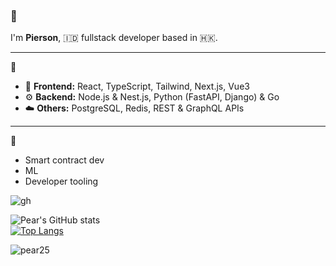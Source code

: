 ### 
### 👋

I'm **Pierson**, 🇮🇩 fullstack developer based in 🇭🇰.

---

🔧 

- 🧠 **Frontend:** React, TypeScript, Tailwind, Next.js, Vue3  
- ⚙️ **Backend:** Node.js & Nest.js, Python (FastAPI, Django) & Go  
- ☁️ **Others:** PostgreSQL, Redis, REST & GraphQL APIs

---

🎯

- Smart contract dev
- ML  
- Developer tooling  


![gh](https://github.com/pear25/pear25/assets/82131191/ef7173b9-a9d1-4d62-97bb-34fb9d3c7870)

![Pear's GitHub stats](https://github-readme-stats.vercel.app/api?username=pear25&show_icons=true&theme=transparent)
<br />
[![Top Langs](https://github-readme-stats.vercel.app/api/top-langs/?username=pear25&hide=jupyternotebook&layout=compact)](https://github.com/anuraghazra/github-readme-stats)

<p><img align="center" src="https://github-readme-streak-stats.herokuapp.com/?user=pear25&" alt="pear25" /></p>
<!--
**pear25/pear25** is a ✨ _special_ ✨ repository because its `README.md` (this file) appears on your GitHub profile.

Here are some ideas to get you started:

- 🔭 I’m currently working on ...
- 🌱 I’m currently learning ...
- 👯 I’m looking to collaborate on ...
- 🤔 I’m looking for help with ...
- 💬 Ask me about ...
- 📫 How to reach me: ...
- 😄 Pronouns: ...
- ⚡ Fun fact: ...
-->
